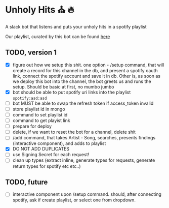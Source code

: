 # Unholy Hits :church: :fire:
A slack bot that listens and puts your unholy hits in a spotify playlist

Our playlist, curated by this bot can be found [here](https://open.spotify.com/user/bengtboxare/playlist/0rEur9a5W8pUVHqvBFIlsX?si=X4QTfs2SSKy4jqFgdO6nWw)

## TODO, version 1
- [x] figure out how we setup this shit. one option - /setup command, that will create a record for this
channel in the db, and present a spotify oauth link, connect the spotify account and save it in db. Other is, as soon as we deploy this bot
into the channel, the bot greets us and runs the setup. Should be basic at first, no mumbo jumbo
- [x] bot should be able to put spotify uri links into the playlist `spotify:asd:asd`
- [ ] bot MUST be able to swap the refresh token if access_token invalid
- [ ] store playlist id in mongo
- [ ] command to set playlist id
- [ ] command to get playist link
- [ ] prepare for deploy
- [ ] delete, if we want to reset the bot for a channel, delete shit 
- [ ] /add command, that takes Artist - Song, searches, presents findings (interactive component), and adds to playlist
- [x] DO NOT ADD DUPLICATES
- [ ] use Signing Secret for each request!
- [ ] clean up types (extract inline, generate types for requests, generate return types for spotify etc etc..)

## TODO, future
- [ ] interactive component upon /setup command. should, after connecting spotify, ask if create playlist, or select one from dropdown.